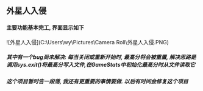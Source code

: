 ## 外星人入侵

#### 主要功能基本完工, 界面显示如下

![外星人入侵](C:\Users\wy\Pictures\Camera Roll\外星人入侵.PNG)

##### 其中有一个bug尚未解决: 每当关闭或重新开始时, 最高分将会被重置, 解决思路是调用sys.exit()将最高分写入文件,在GameStats中初始化最高分时从文件读取它

##### 这个项目暂时告一段落, 我还有更重要的事情要做. 以后有时间会修复这个项目 